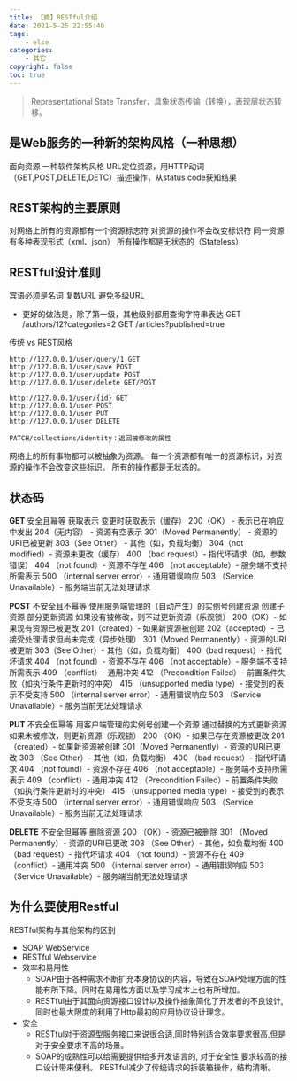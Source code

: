 ```yaml
---
title: 【摘】RESTful介绍
date: 2021-5-25 22:55:40
tags:
    - else
categories:
    - 其它
copyright: false
toc: true
---
```




> Representational State Transfer，具象状态传输（转换），表现层状态转移。

<!-- more -->



## 是Web服务的一种新的架构风格（一种思想）

面向资源
一种软件架构风格
URL定位资源，用HTTP动词（GET,POST,DELETE,DETC）描述操作，从status code获知结果



## REST架构的主要原则

对网络上所有的资源都有一个资源标志符
对资源的操作不会改变标识符
同一资源有多种表现形式（xml、json）
所有操作都是无状态的（Stateless）



## RESTful设计准则

宾语必须是名词
复数URL
避免多级URL
- 更好的做法是，除了第一级，其他级别都用查询字符串表达
GET /authors/12?categories=2
GET /articles?published=true

传统 vs REST风格

```
http://127.0.0.1/user/query/1 GET
http://127.0.0.1/user/save POST 
http://127.0.0.1/user/update POST
http://127.0.0.1/user/delete GET/POST
```

```
http://127.0.0.1/user/{id} GET
http://127.0.0.1/user POST
http://127.0.0.1/user PUT
http://127.0.0.1/user DELETE

PATCH/collections/identity：返回被修改的属性
```



网络上的所有事物都可以被抽象为资源。
每一个资源都有唯一的资源标识，对资源的操作不会改变这些标识。
所有的操作都是无状态的。



## 状态码

**GET**
安全且幂等
获取表示
变更时获取表示（缓存）
200（OK） - 表示已在响应中发出
204（无内容） - 资源有空表示
301（Moved Permanently） - 资源的URI已被更新
303（See Other） - 其他（如，负载均衡）
304（not modified）- 资源未更改（缓存）
400 （bad request）- 指代坏请求（如，参数错误）
404 （not found）- 资源不存在
406 （not acceptable）- 服务端不支持所需表示
500 （internal server error）- 通用错误响应
503 （Service Unavailable）- 服务端当前无法处理请求

**POST**
不安全且不幂等
使用服务端管理的（自动产生）的实例号创建资源
创建子资源
部分更新资源
如果没有被修改，则不过更新资源（乐观锁）
200（OK）- 如果现有资源已被更改
201（created）- 如果新资源被创建
202（accepted）- 已接受处理请求但尚未完成（异步处理）
301（Moved Permanently）- 资源的URI被更新
303（See Other）- 其他（如，负载均衡）
400（bad request）- 指代坏请求
404 （not found）- 资源不存在
406 （not acceptable）- 服务端不支持所需表示
409 （conflict）- 通用冲突
412 （Precondition Failed）- 前置条件失败（如执行条件更新时的冲突）
415 （unsupported media type）- 接受到的表示不受支持
500 （internal server error）- 通用错误响应
503 （Service Unavailable）- 服务当前无法处理请求

**PUT**
不安全但幂等
用客户端管理的实例号创建一个资源
通过替换的方式更新资源
如果未被修改，则更新资源（乐观锁）
200 （OK）- 如果已存在资源被更改
201 （created）- 如果新资源被创建
301（Moved Permanently）- 资源的URI已更改
303 （See Other）- 其他（如，负载均衡）
400 （bad request）- 指代坏请求
404 （not found）- 资源不存在
406 （not acceptable）- 服务端不支持所需表示
409 （conflict）- 通用冲突
412 （Precondition Failed）- 前置条件失败（如执行条件更新时的冲突）
415 （unsupported media type）- 接受到的表示不受支持
500 （internal server error）- 通用错误响应
503 （Service Unavailable）- 服务当前无法处理请求

**DELETE**
不安全但幂等
删除资源
200 （OK）- 资源已被删除
301 （Moved Permanently）- 资源的URI已更改
303 （See Other）- 其他，如负载均衡
400 （bad request）- 指代坏请求
404 （not found）- 资源不存在
409 （conflict）- 通用冲突
500 （internal server error）- 通用错误响应
503 （Service Unavailable）- 服务端当前无法处理请求



## 为什么要使用Restful

RESTful架构与其他架构的区别
- SOAP WebService
- RESTful Webservice
- 效率和易用性
  - SOAP由于各种需求不断扩充本身协议的内容，导致在SOAP处理方面的性能有所下降。同时在易用性方面以及学习成本上也有所增加。
  - RESTful由于其面向资源接口设计以及操作抽象简化了开发者的不良设计,同时也最大限度的利用了Http最初的应用协议设计理念。
- 安全
  - RESTful对于资源型服务接口来说很合适,同时特别适合效率要求很高,但是对于安全要求不高的场景。
  - SOAP的成熟性可以给需要提供给多开发语言的, 对于安全性
要求较高的接口设计带来便利。
RESTful减少了传统请求的拆装箱操作，结构清晰。
